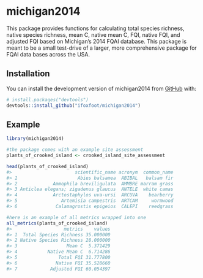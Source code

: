 
<!-- README.md is generated from README.Rmd. Please edit that file -->

# michigan2014

<!-- badges: start -->
<!-- badges: end -->

This package provides functions for calculating total species richness,
native species richness, mean C, native mean C, FQI, native FQI, and
adjusted FQI based on Michigan’s 2014 FQAI database. This package is
meant to be a small test-drive of a larger, more comprehensive package
for FQAI data bases across the USA.

## Installation

You can install the development version of michigan2014 from
[GitHub](https://github.com/) with:

``` r
# install.packages("devtools")
devtools::install_github("ifoxfoot/michigan2014")
```

## Example

``` r
library(michigan2014)

#the package comes with an example site assessment
plants_of_crooked_island <- crooked_island_site_assessment

head(plants_of_crooked_island)
#>                       scientific_name acronym  common_name
#> 1                      Abies balsamea  ABIBAL   balsam fir
#> 2             Ammophila breviligulata  AMMBRE marram grass
#> 3 Anticlea elegans; zigadenus glaucus  ANTELE  white camas
#> 4             Arctostaphylos uva-ursi  ARCUVA    bearberry
#> 5                Artemisia campestris  ARTCAM     wormwood
#> 6              Calamagrostis epigeios  CALEPI    reedgrass

#here is an example of all metrics wrapped into one
all_metrics(plants_of_crooked_island)
#>                   metrics    values
#> 1  Total Species Richness 35.000000
#> 2 Native Species Richness 28.000000
#> 3                  Mean C  5.371429
#> 4           Native Mean C  6.714286
#> 5               Total FQI 31.777800
#> 6              Native FQI 35.528660
#> 7            Adjusted FQI 60.054397
```
